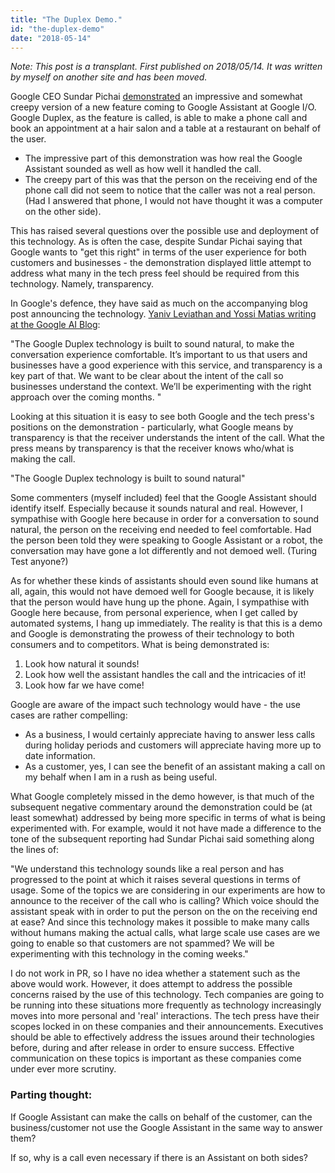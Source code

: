 ```yaml
---
title: "The Duplex Demo."
id: "the-duplex-demo"
date: "2018-05-14"
---
```


*Note: This post is a transplant. First published on 2018/05/14. It was written by myself on another site and has been moved.*

Google CEO Sundar Pichai [demonstrated](https://www.theverge.com/2018/5/8/17332070/google-assistant-makes-phone-call-demo-duplex-io-2018) an impressive and somewhat creepy version of a new feature coming to Google Assistant at Google I/O. Google Duplex, as the feature is called, is able to make a phone call and book an appointment at a hair salon and a table at a restaurant on behalf of the user.

* The impressive part of this demonstration was how real the Google Assistant sounded as well as how well it handled the call.
* The creepy part of this was that the person on the receiving end of the phone call did not seem to notice that the caller was not a real person. (Had I answered that phone, I would not have thought it was a computer on the other side).


This has raised several questions over the possible use and deployment of this technology. As is often the case, despite Sundar Pichai saying that Google wants to "get this right" in terms of the user experience for both customers and businesses - the demonstration displayed little attempt to address what many in the tech press feel should be required from this technology. Namely, transparency.

In Google's defence, they have said as much on the accompanying blog post announcing the technology. [Yaniv Leviathan and Yossi Matias writing at the Google AI Blog](https://ai.googleblog.com/2018/05/duplex-ai-system-for-natural-conversation.html):

"The Google Duplex technology is built to sound natural, to make the conversation experience comfortable. It’s important to us that users and businesses have a good experience with this service, and transparency is a key part of that. We want to be clear about the intent of the call so businesses understand the context. We’ll be experimenting with the right approach over the coming months. "

Looking at this situation it is easy to see both Google and the tech press's positions on the demonstration - particularly, what Google means by transparency is that the receiver understands the intent of the call. What the press means by transparency is that the receiver knows who/what is making the call.

"The Google Duplex technology is built to sound natural"

Some commenters (myself included) feel that the Google Assistant should identify itself. Especially because it sounds natural and real. However, I sympathise with Google here because in order for a conversation to sound natural, the person on the receiving end needed to feel comfortable. Had the person been told they were speaking to Google Assistant or a robot, the conversation may have gone a lot differently and not demoed well. (Turing Test anyone?)

As for whether these kinds of assistants should even sound like humans at all, again, this would not have demoed well for Google because, it is likely that the person would have hung up the phone. Again, I sympathise with Google here because, from personal experience, when I get called by automated systems, I hang up immediately. The reality is that this is a demo and Google is demonstrating the prowess of their technology to both consumers and to competitors. What is being demonstrated is:

1. Look how natural it sounds!
2. Look how well the assistant handles the call and the intricacies of it!
3. Look how far we have come!


Google are aware of the impact such technology would have - the use cases are rather compelling:

* As a business, I would certainly appreciate having to answer less calls during holiday periods and customers will appreciate having more up to date information.
* As a customer, yes, I can see the benefit of an assistant making a call on my behalf when I am in a rush as being useful.


What Google completely missed in the demo however, is that much of the subsequent negative commentary around the demonstration could be (at least somewhat) addressed by being more specific in terms of what is being experimented with. For example, would it not have made a difference to the tone of the subsequent reporting had Sundar Pichai said something along the lines of:

"We understand this technology sounds like a real person and has progressed to the point at which it raises several questions in terms of usage. Some of the topics we are considering in our experiments are how to announce to the receiver of the call who is calling? Which voice should the assistant speak with in order to put the person on the on the receiving end at ease? And since this technology makes it possible to make many calls without humans making the actual calls, what large scale use cases are we going to enable so that customers are not spammed? We will be experimenting with this technology in the coming weeks."

I do not work in PR, so I have no idea whether a statement such as the above would work. However, it does attempt to address the possible concerns raised by the use of this technology. Tech companies are going to be running into these situations more frequently as technology increasingly moves into more personal and 'real' interactions. The tech press have their scopes locked in on these companies and their announcements. Executives should be able to effectively address the issues around their technologies before, during and after release in order to ensure success. Effective communication on these topics is important as these companies come under ever more scrutiny.

### Parting thought:

If Google Assistant can make the calls on behalf of the customer, can the business/customer not use the Google Assistant in the same way to answer them?

If so, why is a call even necessary if there is an Assistant on both sides?